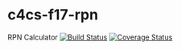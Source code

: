 # c4cs-f17-rpn
RPN Calculator
[![Build Status](https://travis-ci.org/duuw/c4cs-f17-rpn.svg?branch=master)](https://travis-ci.org/duuw/c4cs-f17-rpn)
[![Coverage Status](https://coveralls.io/repos/github/duuw/c4cs-f17-rpn/badge.svg?branch=master)](https://coveralls.io/github/duuw/c4cs-f17-rpn?branch=master)
